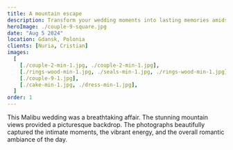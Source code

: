 ```yaml
---
title: A mountain escape
description: Transform your wedding moments into lasting memories amidst California's majestic mountains.
heroImage: ./couple-9-square.jpg
date: "Aug 5 2024"
location: Gdansk, Polonia
clients: [Nuria, Cristian]
images:
  [
    [./couple-2-min-1.jpg, ./couple-2-min-1.jpg],
    [./rings-wood-min-1.jpg, ./seals-min-1.jpg, ./rings-wood-min-1.jpg],
    [./couple-9-1.jpg],
    [./cake-min-1.jpg, ./dress-min-1.jpg],
  ]
order: 1
---
```


This Malibu wedding was a breathtaking affair. The stunning mountain views provided a picturesque backdrop. The photographs beautifully captured the intimate moments, the vibrant energy, and the overall romantic ambiance of the day.